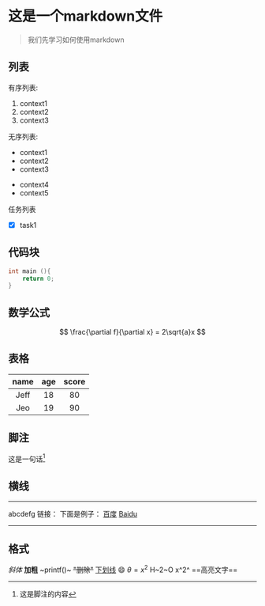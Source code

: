 # 这是一个markdown文件
>我们先学习如何使用markdown                                                                                     

## 列表
 有序列表:
1. context1
2. context2
3. context3

无序列表:
- context1
- context2
- context3
* context4
* context5
 
 任务列表
 - [x] task1
 
## 代码块
~~~c
int main (){
	return 0;
}
~~~

## 数学公式
$$
\frac{\partial f}{\partial x} = 2\sqrt{a}x
$$

## 表格
|name|age|score|
|:---:|:---:|:---:|
|Jeff|18|80|
|Jeo|19|90|

## 脚注
这是一句话[^脚注]

[^脚注]:这是脚注的内容

## 横线
---
abcdefg
链接：
下面是例子：
[百度](baidu.com)
[Baidu][id]

[id]: https://baidu.com
---

## 格式
*斜体*
**加粗**
~printf()~
~~"删除"~~
<u>下划线</u>
:smile:
$\theta=x^2$
H~2~O
x^2^
==高亮文字==

